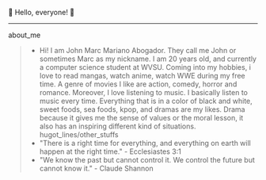 :tiger: Hello, everyone! :tiger:
***
about_me
> - Hi! I am John Marc Mariano Abogador. They call me John or sometimes Marc as my nickname. I am 20 years old, and currently a computer science student at WVSU. Coming into my hobbies, i love to read mangas, watch anime, watch WWE during my free time. A genre of movies I like are action, comedy, horror and romance. Moreover, I love listening to music. I basically listen to music every time. Everything that is in a color of black and white, sweet foods, sea foods, kpop, and dramas are my likes. Drama because it gives me the sense of values or the moral lesson, it also has an inspiring different kind of situations.
hugot_lines/other_stuffs
> - "There is a right time for everything, and everything on earth will happen at the right time." - Ecclesiastes 3:1
> - "We know the past but cannot control it. We control the future but cannot know it." - Claude Shannon
